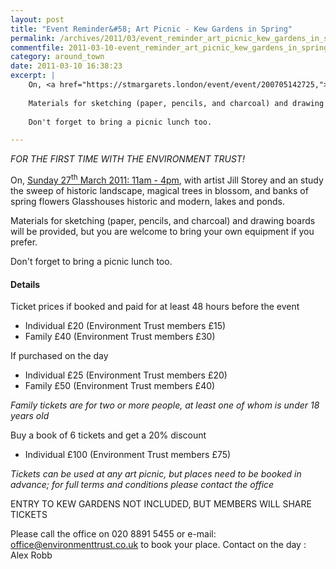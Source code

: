 ```yaml
---
layout: post
title: "Event Reminder&#58; Art Picnic - Kew Gardens in Spring"
permalink: /archives/2011/03/event_reminder_art_picnic_kew_gardens_in_spring.html
commentfile: 2011-03-10-event_reminder_art_picnic_kew_gardens_in_spring
category: around_town
date: 2011-03-10 16:38:23
excerpt: |
    On, <a href="https://stmargarets.london/event/event/200705142725,">Sunday 27<sup>th</sup> March 2011: 11am - 4pm</a> with artist Jill Storey and an study the sweep of historic landscape, magical trees in blossom, and banks of spring flowers Glasshouses historic and modern, lakes and ponds.
    
    Materials for sketching (paper, pencils, and charcoal) and drawing boards will be provided, but you are welcome to bring your own equipment if you prefer.
    
    Don't forget to bring a picnic lunch too.

---
```


*FOR THE FIRST TIME WITH THE ENVIRONMENT TRUST!*

On, [Sunday 27<sup>th</sup> March 2011: 11am - 4pm](https://stmargarets.london/event/event/200705142725), with artist Jill Storey and an study the sweep of historic landscape, magical trees in blossom, and banks of spring flowers Glasshouses historic and modern, lakes and ponds.

Materials for sketching (paper, pencils, and charcoal) and drawing boards will be provided, but you are welcome to bring your own equipment if you prefer.

Don't forget to bring a picnic lunch too.

#### Details

Ticket prices if booked and paid for at least 48 hours before the event

-   Individual £20 (Environment Trust members £15)
-   Family £40 (Environment Trust members £30)

If purchased on the day

-   Individual £25 (Environment Trust members £20)
-   Family £50 (Environment Trust members £40)

<em>Family tickets are for two or more people, at least one of whom is under 18 years old</em>

Buy a book of 6 tickets and get a 20% discount

-   Individual £100 (Environment Trust members £75)

<em>Tickets can be used at any art picnic, but places need to be booked in advance;
for full terms and conditions please contact the office</em>

ENTRY TO KEW GARDENS NOT INCLUDED, BUT MEMBERS WILL SHARE TICKETS

Please call the office on 020 8891 5455 or e-mail: <office@environmenttrust.co.uk> to book your place. Contact on the day : Alex Robb
